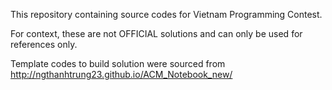 This repository containing source codes for Vietnam Programming Contest.

For context, these are not OFFICIAL solutions and can only be used for references only.

Template codes to build solution were sourced from http://ngthanhtrung23.github.io/ACM_Notebook_new/
